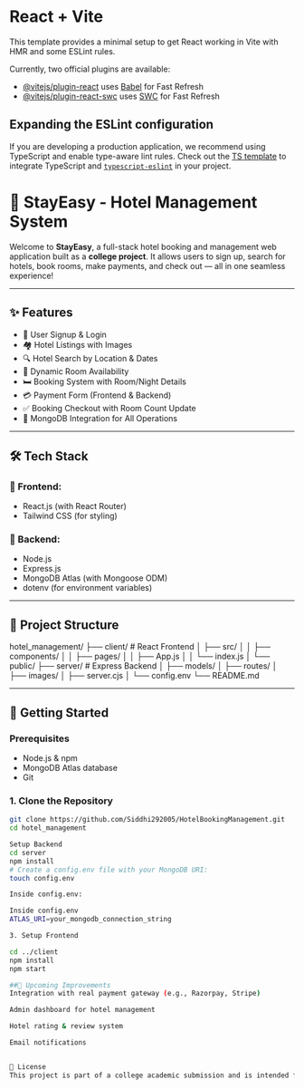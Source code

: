 # React + Vite

This template provides a minimal setup to get React working in Vite with HMR and some ESLint rules.

Currently, two official plugins are available:

- [@vitejs/plugin-react](https://github.com/vitejs/vite-plugin-react/blob/main/packages/plugin-react/README.md) uses [Babel](https://babeljs.io/) for Fast Refresh
- [@vitejs/plugin-react-swc](https://github.com/vitejs/vite-plugin-react-swc) uses [SWC](https://swc.rs/) for Fast Refresh

## Expanding the ESLint configuration

If you are developing a production application, we recommend using TypeScript and enable type-aware lint rules. Check out the [TS template](https://github.com/vitejs/vite/tree/main/packages/create-vite/template-react-ts) to integrate TypeScript and [`typescript-eslint`](https://typescript-eslint.io) in your project.

# 🏨 StayEasy - Hotel Management System

Welcome to **StayEasy**, a full-stack hotel booking and management web application built as a **college project**. It allows users to sign up, search for hotels, book rooms, make payments, and check out — all in one seamless experience!

---

## ✨ Features

- 🔐 User Signup & Login
- 🏘️ Hotel Listings with Images
- 🔍 Hotel Search by Location & Dates
- 📅 Dynamic Room Availability
- 🛏️ Booking System with Room/Night Details
- 💳 Payment Form (Frontend & Backend)
- ✅ Booking Checkout with Room Count Update
- 🧾 MongoDB Integration for All Operations

---

## 🛠️ Tech Stack

### 🔹 Frontend:
- React.js (with React Router)
- Tailwind CSS (for styling)

### 🔹 Backend:
- Node.js
- Express.js
- MongoDB Atlas (with Mongoose ODM)
- dotenv (for environment variables)

---

## 📁 Project Structure

hotel_management/
├── client/ # React Frontend
│ ├── src/
│ │ ├── components/
│ │ ├── pages/
│ │ ├── App.js
│ │ └── index.js
│ └── public/
├── server/ # Express Backend
│ ├── models/
│ ├── routes/
│ ├── images/
│ ├── server.cjs
│ └── config.env
└── README.md


---

## 🚀 Getting Started

### Prerequisites
- Node.js & npm
- MongoDB Atlas database
- Git

### 1. Clone the Repository

```bash
git clone https://github.com/Siddhi292005/HotelBookingManagement.git
cd hotel_management

Setup Backend
cd server
npm install
# Create a config.env file with your MongoDB URI:
touch config.env

Inside config.env:

Inside config.env
ATLAS_URI=your_mongodb_connection_string

3. Setup Frontend

cd ../client
npm install
npm start

##📌 Upcoming Improvements
Integration with real payment gateway (e.g., Razorpay, Stripe)

Admin dashboard for hotel management

Hotel rating & review system

Email notifications


📝 License
This project is part of a college academic submission and is intended for learning and demonstration purposes only.
